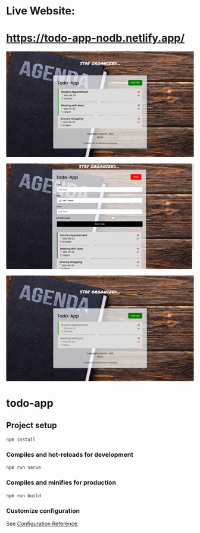 # Live Website:

# https://todo-app-nodb.netlify.app/


![](ToDo-App-NoDB-1.jpg)

![](ToDo-App-NoDB-2.jpg)

![](ToDo-App-NoDB-3.jpg)




# todo-app

## Project setup
```
npm install
```

### Compiles and hot-reloads for development
```
npm run serve
```

### Compiles and minifies for production
```
npm run build
```

### Customize configuration
See [Configuration Reference](https://cli.vuejs.org/config/).
